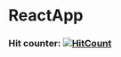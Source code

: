 # ReactApp 

### Hit counter: [![HitCount](http://hits.dwyl.com/samihan25/React-app.svg)](http://hits.dwyl.com/samihan25/React-app)